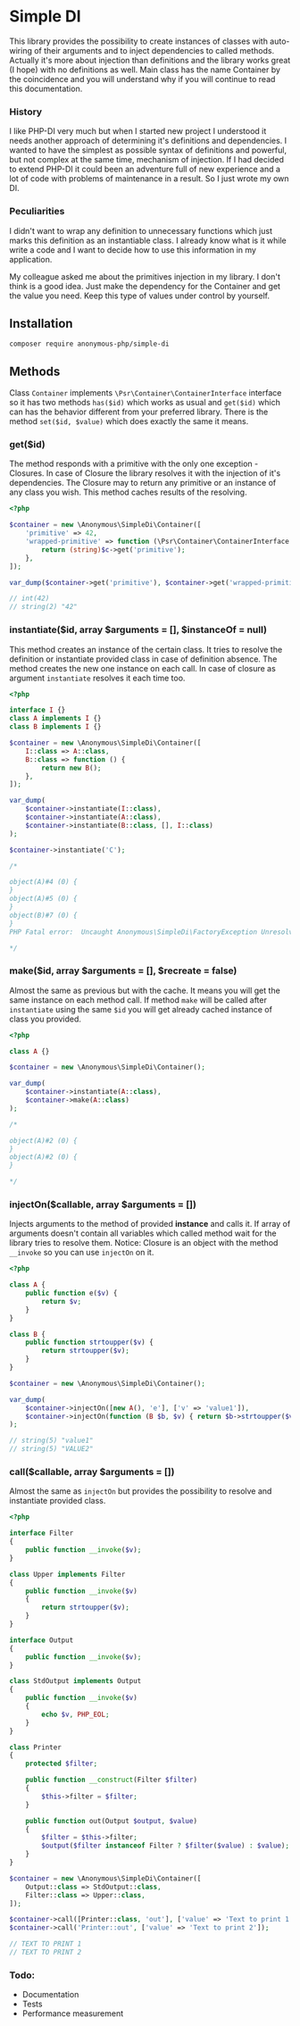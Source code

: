 # Simple DI

This library provides the possibility to create instances of classes with auto-wiring of their arguments and to inject 
dependencies to called methods. Actually it's more about injection than definitions and the library works great (I hope)
with no definitions as well. Main class has the name Container by the coincidence and you will understand why if you 
will continue to read this documentation.   

### History

I like PHP-DI very much but when I started new project I understood it needs another approach of determining it's 
definitions and dependencies. I wanted to have the simplest as possible syntax of definitions and powerful, but not 
complex at the same time, mechanism of injection. If I had decided to extend PHP-DI it could been an adventure full of 
new experience and a lot of code with problems of maintenance in a result. So I just wrote my own DI.

### Peculiarities

I didn't want to wrap any definition to unnecessary functions which just marks this definition as an instantiable class. 
I already know what is it while write a code and I want to decide how to use this information in my application. 

My colleague asked me about the primitives injection in my library. I don't think is a good idea. Just make the 
dependency for the Container and get the value you need. Keep this type of values under control by yourself.  

## Installation

```
composer require anonymous-php/simple-di
```

## Methods

Сlass `Container` implements `\Psr\Container\ContainerInterface` interface so it has two methods `has($id)` which works 
as usual and `get($id)` which can has the behavior different from your preferred library. There is the method 
`set($id, $value)` which does exactly the same it means.

### get($id)

The method responds with a primitive with the only one exception - Closures. In case of Closure the library resolves it 
with the injection of it's dependencies. The Closure may to return any primitive or an instance of any class you wish. 
This method caches results of the resolving.

```php
<?php

$container = new \Anonymous\SimpleDi\Container([
    'primitive' => 42,
    'wrapped-primitive' => function (\Psr\Container\ContainerInterface $c) {
        return (string)$c->get('primitive');
    },
]);

var_dump($container->get('primitive'), $container->get('wrapped-primitive'));

// int(42)
// string(2) "42"
```

### instantiate($id, array $arguments = [], $instanceOf = null)

This method creates an instance of the certain class. It tries to resolve the definition or instantiate provided class 
in case of definition absence. The method creates the new one instance on each call. In case of closure as argument 
`instantiate` resolves it each time too. 

```php
<?php

interface I {}
class A implements I {}
class B implements I {}

$container = new \Anonymous\SimpleDi\Container([
    I::class => A::class,
    B::class => function () {
        return new B();
    },
]);

var_dump(
    $container->instantiate(I::class),
    $container->instantiate(A::class),
    $container->instantiate(B::class, [], I::class)
);

$container->instantiate('C');

/*

object(A)#4 (0) {
}
object(A)#5 (0) {
}
object(B)#7 (0) {
}
PHP Fatal error:  Uncaught Anonymous\SimpleDi\FactoryException Unresolvable dependency 'C'

*/
```

### make($id, array $arguments = [], $recreate = false)

Almost the same as previous but with the cache. It means you will get the same instance on each method call. If method
`make` will be called after `instantiate` using the same `$id` you will get already cached instance of class you 
provided.

```php
<?php

class A {}

$container = new \Anonymous\SimpleDi\Container();

var_dump(
    $container->instantiate(A::class),
    $container->make(A::class)
);

/*

object(A)#2 (0) {
}
object(A)#2 (0) {
}

*/
```

### injectOn($callable, array $arguments = [])

Injects arguments to the method of provided **instance** and calls it. If array of arguments doesn't contain all variables 
which called method wait for the library tries to resolve them. Notice: Closure is an object with the method `__invoke` 
so you can use `injectOn` on it.

```php
<?php

class A {
    public function e($v) {
        return $v;
    }
}

class B { 
    public function strtoupper($v) {
        return strtoupper($v);
    }
}

$container = new \Anonymous\SimpleDi\Container();

var_dump(
    $container->injectOn([new A(), 'e'], ['v' => 'value1']),
    $container->injectOn(function (B $b, $v) { return $b->strtoupper($v); }, ['v' => 'value2'])
);

// string(5) "value1"
// string(5) "VALUE2"
```

### call($callable, array $arguments = [])

Almost the same as `injectOn` but provides the possibility to resolve and instantiate provided class.

```php
<?php

interface Filter
{
    public function __invoke($v);
}

class Upper implements Filter
{
    public function __invoke($v)
    {
        return strtoupper($v);
    }
}

interface Output
{
    public function __invoke($v);
}

class StdOutput implements Output
{
    public function __invoke($v)
    {
        echo $v, PHP_EOL;
    }
}

class Printer
{
    protected $filter;

    public function __construct(Filter $filter)
    {
        $this->filter = $filter;
    }

    public function out(Output $output, $value)
    {
        $filter = $this->filter;
        $output($filter instanceof Filter ? $filter($value) : $value);
    }
}

$container = new \Anonymous\SimpleDi\Container([
    Output::class => StdOutput::class,
    Filter::class => Upper::class,
]);

$container->call([Printer::class, 'out'], ['value' => 'Text to print 1']);
$container->call('Printer::out', ['value' => 'Text to print 2']);

// TEXT TO PRINT 1
// TEXT TO PRINT 2
```

### Todo:
* Documentation
* Tests
* Performance measurement